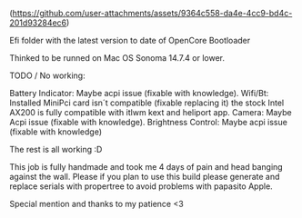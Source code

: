 
(https://github.com/user-attachments/assets/9364c558-da4e-4cc9-bd4c-201d93284ec6)


















Efi folder with the latest version to date of OpenCore Bootloader 

Thinked to be runned on Mac OS Sonoma 14.7.4 or lower.


TODO / No working:

Battery Indicator: Maybe acpi issue (fixable with knowledge).
Wifi/Bt: Installed MiniPci card isn´t compatible (fixable replacing it)
the stock Intel AX200 is fully compatible with itlwm kext and heliport app.
Camera: Maybe Acpi issue (fixable with knowledge).
Brightness Control: Maybe acpi issue (fixable with knowledge)


The rest is all working :D


This job is fully handmade and took me 4 days of pain and head banging against the wall.
Please if you plan to use this build please generate and replace serials with propertree
to avoid problems with papasito Apple.

Special mention and thanks to my patience <3
